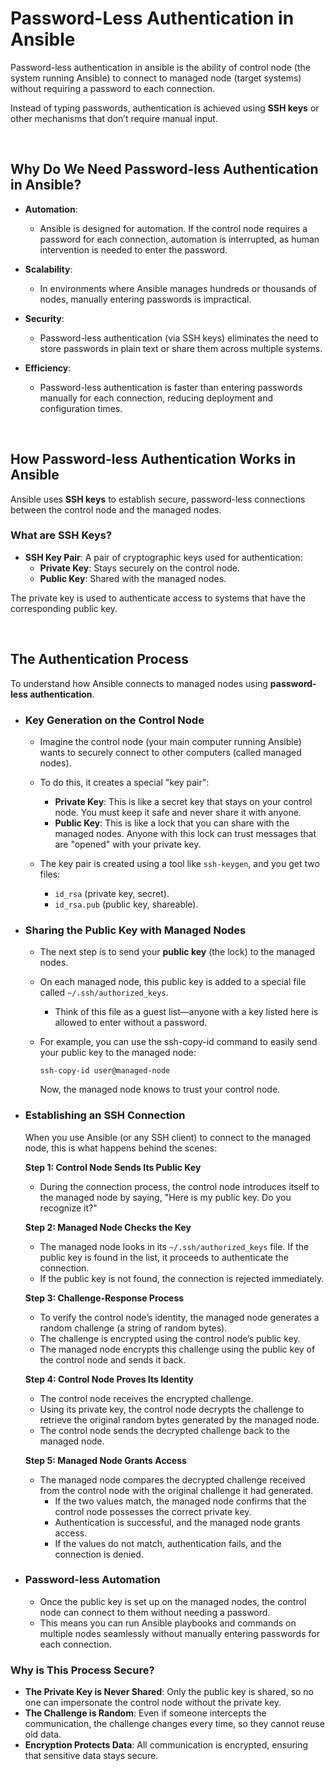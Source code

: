 # Password-Less Authentication in Ansible

Password-less authentication in ansible is the ability of control node (the system running Ansible) to connect to managed node (target systems) without requiring a password to each connection.

Instead of typing passwords, authentication is achieved using **SSH keys** or other mechanisms that don’t require manual input.

<br>

## Why Do We Need Password-less Authentication in Ansible?

- **Automation**:
  
  - Ansible is designed for automation. If the control node requires a password for each connection, automation is interrupted, as human intervention is needed to enter the password.

- **Scalability**:

  - In environments where Ansible manages hundreds or thousands of nodes, manually entering passwords is impractical.
 
- **Security**:

  - Password-less authentication (via SSH keys) eliminates the need to store passwords in plain text or share them across multiple systems.

- **Efficiency**:

  - Password-less authentication is faster than entering passwords manually for each connection, reducing deployment and configuration times.

<br>

## How Password-less Authentication Works in Ansible

Ansible uses **SSH keys** to establish secure, password-less connections between the control node and the managed nodes.

### What are SSH Keys?

- **SSH Key Pair**: A pair of cryptographic keys used for authentication:
  - **Private Key**: Stays securely on the control node.
  - **Public Key**: Shared with the managed nodes.

The private key is used to authenticate access to systems that have the corresponding public key.

<br>

## The Authentication Process

To understand how Ansible connects to managed nodes using **password-less authentication**.

- ### Key Generation on the Control Node

  - Imagine the control node (your main computer running Ansible) wants to securely connect to other computers (called managed nodes).
  - To do this, it creates a special "key pair":
    - **Private Key**: This is like a secret key that stays on your control node. You must keep it safe and never share it with anyone.
    - **Public Key**: This is like a lock that you can share with the managed nodes. Anyone with this lock can trust messages that are "opened" with your private key.

  - The key pair is created using a tool like ```ssh-keygen```, and you get two files:
    - ```id_rsa``` (private key, secret).
    - ```id_rsa.pub``` (public key, shareable).

- ### Sharing the Public Key with Managed Nodes

  - The next step is to send your **public key** (the lock) to the managed nodes.
  - On each managed node, this public key is added to a special file called ```~/.ssh/authorized_keys```.
    - Think of this file as a guest list—anyone with a key listed here is allowed to enter without a password.

  - For example, you can use the ssh-copy-id command to easily send your public key to the managed node:

    ```
    ssh-copy-id user@managed-node
    ```

    Now, the managed node knows to trust your control node.


- ### Establishing an SSH Connection

  When you use Ansible (or any SSH client) to connect to the managed node, this is what happens behind the scenes:

  **Step 1: Control Node Sends Its Public Key**

  - During the connection process, the control node introduces itself to the managed node by saying, "Here is my public key. Do you recognize it?"
 
  **Step 2: Managed Node Checks the Key**

  - The managed node looks in its ```~/.ssh/authorized_keys``` file. If the public key is found in the list, it proceeds to authenticate the connection.
  - If the public key is not found, the connection is rejected immediately.

  **Step 3: Challenge-Response Process**

  - To verify the control node’s identity, the managed node generates a random challenge (a string of random bytes).
  - The challenge is encrypted using the control node’s public key.
  - The managed node encrypts this challenge using the public key of the control node and sends it back.

  **Step 4: Control Node Proves Its Identity**

  - The control node receives the encrypted challenge.
  - Using its private key, the control node decrypts the challenge to retrieve the original random bytes generated by the managed node.
  - The control node sends the decrypted challenge back to the managed node.
 
  **Step 5: Managed Node Grants Access**

  - The managed node compares the decrypted challenge received from the control node with the original challenge it had generated.
    - If the two values match, the managed node confirms that the control node possesses the correct private key.
    - Authentication is successful, and the managed node grants access.
    - If the values do not match, authentication fails, and the connection is denied.

- ### Password-less Automation

  - Once the public key is set up on the managed nodes, the control node can connect to them without needing a password.
  - This means you can run Ansible playbooks and commands on multiple nodes seamlessly without manually entering passwords for each connection.

### Why is This Process Secure?

- **The Private Key is Never Shared**: Only the public key is shared, so no one can impersonate the control node without the private key.
- **The Challenge is Random**: Even if someone intercepts the communication, the challenge changes every time, so they cannot reuse old data.
- **Encryption Protects Data**: All communication is encrypted, ensuring that sensitive data stays secure.


